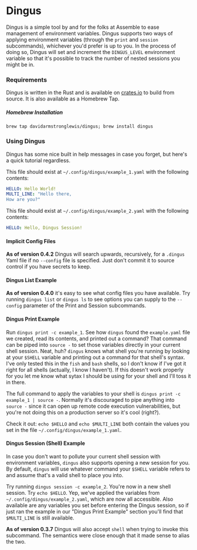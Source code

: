 # Dingus

Dingus is a simple tool by and for the folks at Assemble to ease management of environment variables. Dingus supports two ways of applying environment variables (through the `print` and `session` subcommands), whichever you'd prefer is up to you. In the process of doing so, Dingus will set and increment the `DINGUS_LEVEL` environment variable so that it's possible to track the number of nested sessions you might be in.

### Requirements

Dingus is written in the Rust and is available on [crates.io](https://crates.io) to build from source. It is also available as a Homebrew Tap.

##### Homebrew Installation
`brew tap davidarmstronglewis/dingus; brew install dingus`

### Using Dingus

Dingus has some nice built in help messages in case you forget, but here's a quick tutorial regardless.

This file should exist at `~/.config/dingus/example_1.yaml` with the following contents:

```yaml
HELLO: Hello World!
MULTI_LINE: "Hello there,
How are you?"
```

This file should exist at `~/.config/dingus/example_2.yaml` with the following contents:

```yaml
HELLO: Hello, Dingus Session!
```

#### Implicit Config Files

__As of version 0.4.2__ Dingus will search upwards, recursively, for a `.dingus` Yaml file if no `--config` file is specified. Just don't commit it to source control if you have secrets to keep.


#### Dingus List Example

__As of version 0.4.0__ it's easy to see what config files you have available. Try running `dingus list` or `dingus ls` to see options you can supply to the `--config` parameter of the Print and Session subcommands. 

#### Dingus Print Example

Run `dingus print -c example_1`. See how `dingus` found the `example.yaml` file we created, read its contents, and printed out a command? That command can be piped into `source -` to set those variables directly in your current shell session. Neat, huh? `dingus` knows what shell you're running by looking at your `$SHELL` variable and printing out a command for that shell's syntax. I've only tested this in the `fish` and `bash` shells, so I don't know if I've got it right for all shells (actually, I know I haven't). If this doesn't work properly for you let me know what sytax I should be using for your shell and I'll toss it in there.

The full command to apply the variables to your shell is `dingus print -c example_1 | source -`. Normally it's discouraged to pipe anything into `source -` since it can open up remote code execution vulnerabilities, but you're not doing this on a production server so it's cool (right?).

Check it out: `echo $HELLO` and `echo $MULTI_LINE` both contain the values you set in the file `~/.config/dingus/example_1.yaml`.

#### Dingus Session (Shell) Example

In case you don't want to pollute your current shell session with environment variables, `dingus` also supports opening a new session for you. By default, `dingus` will use whatever command your `$SHELL` variable refers to and assume that's a valid shell to place you into.

Try running `dingus session -c example_2`. You're now in a new shell session. Try `echo $HELLO`. Yep, we've applied the variables from `~/.config/dingus/example_2.yaml`, which are now all accessible. Also available are any variables you set before entering the Dingus session, so if just ran the example in our "Dingus Print Example" section you'll find that `$MULTI_LINE` is still available.

__As of version 0.3.7__ Dingus will also accept `shell` when trying to invoke this subcommand. The semantics were close enough that it made sense to alias the two.

